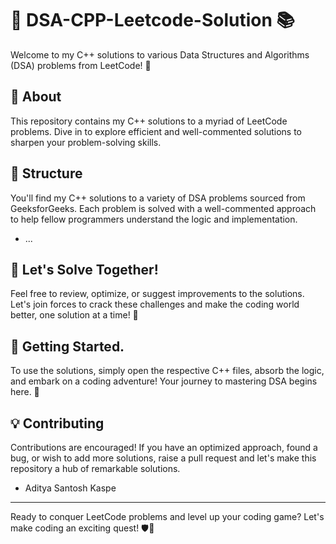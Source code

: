 # 🚀 DSA-CPP-Leetcode-Solution 📚

Welcome to my C++ solutions to various Data Structures and Algorithms (DSA) problems from LeetCode! 🌟

## 🎯 About

This repository contains my C++ solutions to a myriad of LeetCode problems. Dive in to explore efficient and well-commented solutions to sharpen your problem-solving skills.

## 📂 Structure

You'll find my C++ solutions to a variety of DSA problems sourced from GeeksforGeeks. Each problem is solved with a well-commented approach to help fellow programmers understand the logic and implementation.
- ...

## 🚀 Let's Solve Together!

Feel free to review, optimize, or suggest improvements to the solutions. Let's join forces to crack these challenges and make the coding world better, one solution at a time! 🤝

## 📜 Getting Started.
To use the solutions, simply open the respective C++ files, absorb the logic, and embark on a coding adventure! Your journey to mastering DSA begins here. 🌌

## 💡 Contributing

Contributions are encouraged! If you have an optimized approach, found a bug, or wish to add more solutions, raise a pull request and let's make this repository a hub of remarkable solutions.



- Aditya Santosh Kaspe

---

Ready to conquer LeetCode problems and level up your coding game? Let's make coding an exciting quest! 🛡️🚀
